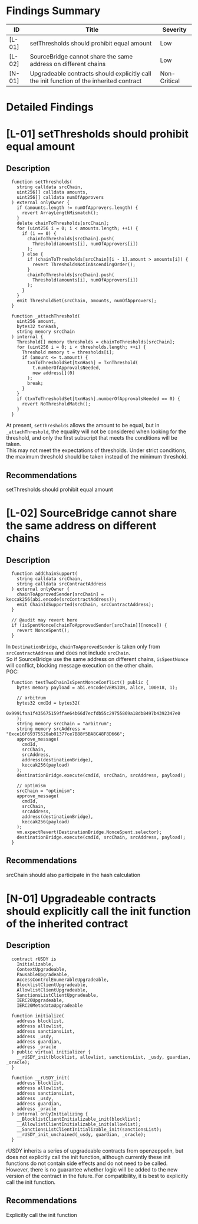 # Findings Summary

| ID     | Title                                                                                    | Severity      |
| ------ | ---------------------------------------------------------------------------------------- | ------------- |
| [L-01] | setThresholds should prohibit equal amount                                               | Low           |
| [L-02] | SourceBridge cannot share the same address on different chains                           | Low           |
| [N-01] | Upgradeable contracts should explicitly call the init function of the inherited contract | Non-Critical  |

# Detailed Findings

# [L-01] setThresholds should prohibit equal amount

## Description

```solidity
  function setThresholds(
    string calldata srcChain,
    uint256[] calldata amounts,
    uint256[] calldata numOfApprovers
  ) external onlyOwner {
    if (amounts.length != numOfApprovers.length) {
      revert ArrayLengthMismatch();
    }
    delete chainToThresholds[srcChain];
    for (uint256 i = 0; i < amounts.length; ++i) {
      if (i == 0) {
        chainToThresholds[srcChain].push(
          Threshold(amounts[i], numOfApprovers[i])
        );
      } else {
        if (chainToThresholds[srcChain][i - 1].amount > amounts[i]) {
          revert ThresholdsNotInAscendingOrder();
        }
        chainToThresholds[srcChain].push(
          Threshold(amounts[i], numOfApprovers[i])
        );
      }
    }
    emit ThresholdSet(srcChain, amounts, numOfApprovers);
  }

  function _attachThreshold(
    uint256 amount,
    bytes32 txnHash,
    string memory srcChain
  ) internal {
    Threshold[] memory thresholds = chainToThresholds[srcChain];
    for (uint256 i = 0; i < thresholds.length; ++i) {
      Threshold memory t = thresholds[i];
      if (amount <= t.amount) {
        txnToThresholdSet[txnHash] = TxnThreshold(
          t.numberOfApprovalsNeeded,
          new address[](0)
        );
        break;
      }
    }
    if (txnToThresholdSet[txnHash].numberOfApprovalsNeeded == 0) {
      revert NoThresholdMatch();
    }
  }
```

At present, `setThresholds` allows the amount to be equal, but in `_attachThreshold`, the equality will not be considered when looking for the threshold, and only the first subscript that meets the conditions will be taken.    
This may not meet the expectations of thresholds. Under strict conditions, the maximum threshold should be taken instead of the minimum threshold.     

## Recommendations

setThresholds should prohibit equal amount

# [L-02] SourceBridge cannot share the same address on different chains

## Description

```solidity
  function addChainSupport(
    string calldata srcChain,
    string calldata srcContractAddress
  ) external onlyOwner {
    chainToApprovedSender[srcChain] = keccak256(abi.encode(srcContractAddress));
    emit ChainIdSupported(srcChain, srcContractAddress);
  }

  // @audit may revert here
  if (isSpentNonce[chainToApprovedSender[srcChain]][nonce]) {
    revert NonceSpent();
  }
```

In `DestinationBridge`, `chainToApprovedSender` is taken only from `srcContractAddress` and does not include `srcChain`.   
So if SourceBridge use the same address on different chains, `isSpentNonce` will conflict, blocking message execution on the other chain.       
POC:       
```solidity
  function testTwoChainIsSpentNonceConflict() public {
    bytes memory payload = abi.encode(VERSION, alice, 100e18, 1);

    // arbitrum
    bytes32 cmdId = bytes32(
      0x9991faa1f435675159ffae64b66d7ecfdb55c29755869a18db8497b4392347e0
    );
    string memory srcChain = "arbitrum";
    string memory srcAddress = "0xce16F69375520ab01377ce7B88f5BA8C48F8D666";
    approve_message(
      cmdId,
      srcChain,
      srcAddress,
      address(destinationBridge),
      keccak256(payload)
    );
    destinationBridge.execute(cmdId, srcChain, srcAddress, payload);

    // optimism
    srcChain = "optimism";
    approve_message(
      cmdId,
      srcChain,
      srcAddress,
      address(destinationBridge),
      keccak256(payload)
    );
    vm.expectRevert(DestinationBridge.NonceSpent.selector);
    destinationBridge.execute(cmdId, srcChain, srcAddress, payload);
  }
```

## Recommendations

srcChain should also participate in the hash calculation

# [N-01] Upgradeable contracts should explicitly call the init function of the inherited contract

## Description

```solidity
  contract rUSDY is
    Initializable,
    ContextUpgradeable,
    PausableUpgradeable,
    AccessControlEnumerableUpgradeable,
    BlocklistClientUpgradeable,
    AllowlistClientUpgradeable,
    SanctionsListClientUpgradeable,
    IERC20Upgradeable,
    IERC20MetadataUpgradeable

  function initialize(
    address blocklist,
    address allowlist,
    address sanctionsList,
    address _usdy,
    address guardian,
    address _oracle
  ) public virtual initializer {
    __rUSDY_init(blocklist, allowlist, sanctionsList, _usdy, guardian, _oracle);
  }

  function __rUSDY_init(
    address blocklist,
    address allowlist,
    address sanctionsList,
    address _usdy,
    address guardian,
    address _oracle
  ) internal onlyInitializing {
    __BlocklistClientInitializable_init(blocklist);
    __AllowlistClientInitializable_init(allowlist);
    __SanctionsListClientInitializable_init(sanctionsList);
    __rUSDY_init_unchained(_usdy, guardian, _oracle);
  }
```

rUSDY inherits a series of upgradeable contracts from openzeppelin, but does not explicitly call the init function, although currently these init functions do not contain side effects and do not need to be called.
However, there is no guarantee whether logic will be added to the new version of the contract in the future. For compatibility, it is best to explicitly call the init function.

## Recommendations

Explicitly call the init function